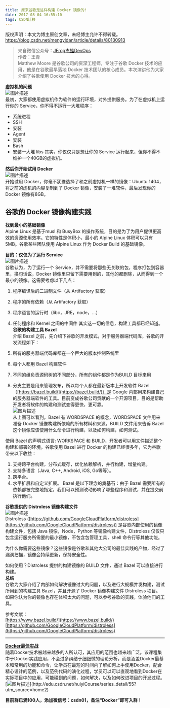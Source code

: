 ```yaml
---
title: 原来谷歌是这样构建 Docker 镜像的!
date: 2017-08-04 16:55:10
tags: CSDN迁移
---
```

 版权声明：本文为博主原创文章，未经博主允许不得转载。 https://blog.csdn.net/mengyidan/article/details/80130913   
  > 来自微信公众号：[JFrog杰蛙DevOps](https://mp.weixin.qq.com/s?__biz=MzIwMzc4NDY4Mw==&amp;mid=2247484583&amp;idx=1&amp;sn=1a647bf8c8f3e5ea4efc91a67b2499ff&amp;chksm=96cb6c23a1bce5352eb5920a8efa75e803c93508bb1ca2f4802e37bb9da5d476c7539bb0954b&amp;mpshare=1&amp;scene=1&amp;srcid=0727cAsKdKU5q0p7VOM90OF6#rd)   
>  作者：王青   
>  Matthew Moore 是谷歌公司的资深工程师，专注于谷歌 Docker 技术的应用，他是在谷歌最早落地 Docker 技术团队的核心成员。本次演讲他为大家介绍了谷歌使用 Docker 技术的心得。
> 
>  
**虚拟机的问题**   
![图片描述](https://img-blog.csdn.net/20170804165030462?)  
 最初，大家都使用虚拟机作为软件的运行环境，对外提供服务。为了在虚拟机上运行你的 Service，你不得不运行一大堆程序：


  * 系统进程 
  * SSH 
  * 安装 
  * Agent 
  * 安装 
  * Bash 
  * 安装一大堆 libs 其实，你仅仅只是想让你的 Service 运行起来，但你不得不维护一个40GB的虚拟机。

**然后你开始试用 Docker**   
![图片描述](https://img-blog.csdn.net/20170804165212171?)  
 开始试用 Docker，你毫不犹豫选择了和之前虚拟机一样的镜像：Ubuntu 1404， 将之前的虚机的内容复制到了 Docker 镜像，安装了一堆软件，最后发现你的 Docker 镜像有8GB。


## 谷歌的 Docker 镜像构建实践

**找到最小的基础镜像**   
 Alpine Linux 是基于musl 和 BusyBox 的操作系统，目的是为了为用户提供更高效的资源使用效率。它的特性是体积小，最小的 Alpine Linux 体积可以只有5MB。谷歌某些团队使用 Alpine Linux 作为 Docker Build 的基础镜像。

**目的：仅仅为了运行 Service**   
![图片描述](https://img-blog.csdn.net/20170804165401574?)  
 谷歌认为，为了运行一个 Service，并不需要将那些无关联的包，程序打包到容器里，换句话说，Docker 镜像里只留下需要用到的，其他的都删除，从而得到一个最小的镜像。这需要考虑以下几点：


  1. 程序编译后的二进制文件（从 Artifactory 获取） 
  3. 程序的所有依赖（从 Artifactory 获取） 
  5. 程序语言的运行时（libc，JRE，node，…） 
  7. 任何程序和 Kernel 之间的中间件 其实这一切的信息，构建工具都已经知道。   
**谷歌的构建工具 Bazel**   
 介绍 Bazel 之前，先介绍下谷歌的开发模式，对于服务器端代码库，谷歌的开发流程如下：


  1. 所有的服务器端代码库都在一个巨大的版本控制系统里 
  3. 每个人都用 Bazel 构建软件 
  5. 不同的组负责源码树的不同部分，所有的组件都是作为BUILD 目标来用 
  7. 分支主要是用来管理发布，所以每个人都在最新版本上开发软件 Bazel（[https://bazel.build/](https://bazel.build/)）是 Google 内部用来构建自己的服务器端软件的工具。目前变成谷歌公司贡献的一个开源项目，目的是帮助开发者将软件的构建和测试变得更快，更可靠。   
![图片描述](https://img-blog.csdn.net/20170804165702638?)  
 从上图可以看到，Bazel 有 WORDSPACE 的概念，WORDSPACE 文件用来准备 Docker 镜像构建所依赖的所有材料和来源。BUILD 文件用来告诉 Bazel 这个镜像应该使用什么命令进行构建，以及如何构建，如何测试。

使用 Bazel 的声明式语言: WORKSPACE 和 BUILD，开发者可以用文件描述整个构建和部署的环境。谷歌使用 Bazel 进行 Docker 的构建已经很多年，它为谷歌带来以下收益：


  1. 支持跨平台构建，分布式缓存，优化依赖解析，并行构建，增量构建。 
  3. 支持多语言（Java, C++, Android, iOS, Go等等）。 
  5. 跨平台。 
  7. 水平扩展和自定义扩展。 Bazel 是以下理念的奠基石：由于 Bazel 需要所有的依赖都被完整地指定，我们可以预测改动影响了哪些程序和测试，并在提交前执行他们。

**谷歌提供的 Distroless 镜像构建文件**   
![图片描述](https://img-blog.csdn.net/20170804165831983?)  
 Distroless ([https://github.com/GoogleCloudPlatform/distroless](https://github.com/GoogleCloudPlatform/distroless)) 是谷歌内部使用的镜像构建文件，包括 Java 镜像，Node，Python 等镜像构建文件，Distroless 仅仅只包含运行服务所需要的最小镜像，不包含包管理工具，shell 命令行等其他功能。

为什么你需要这些镜像？这些镜像是谷歌和其他大公司的最佳实践的产物，经过了漏洞扫描，镜像会持续更新，保持安全性。

如何使用？Distroless 提供的构建镜像的 BUILD 文件，通过 Bazel 可以直接进行构建。   
**总结**   
 谷歌为大家介绍了内部如何解决镜像过大的问题，以及进行大规模并发构建，测试所用到的构建工具 Bazel，并且开源了 Docker 镜像构建文件 Distroless 项目。如果你认为你的镜像也存在体积太大的问题，可以参考谷歌的实践，体验他们的工具。

参考文献：   
[https://www.bazel.build/](https://www.bazel.build/)   
[https://github.com/GoogleCloudPlatform/distroless](https://github.com/GoogleCloudPlatform/distroless)


--------
[**Docker最佳实战**](http://edu.csdn.net/huiyiCourse/series_detail/55?utm_source=home2)   
 随着Docker技术被越来越多的人所认可，其应用的范围也越来越广泛。该课程集中于Docker实践应用，不会过多纠结于细细微的理论分析，而是涵盖Docker最基本和常用的功能和命令，让学员在最短的时间内了解如何上手使用Docker，配合精心设计的范例，以及范例代码的演化过程，学员可以可以直观地看到Docker在实际项目中的应用，可能碰到的问题，如何解决，以及如何改进项目的开发过程。   
[![图片描述](https://img-blog.csdn.net/20170731154345830?)](http://edu.csdn.net/huiyiCourse/series_detail/55?utm_source=home2)

**目前群已满100人，添加微信号：csdn01，备注“Docker”即可入群！**

   
  